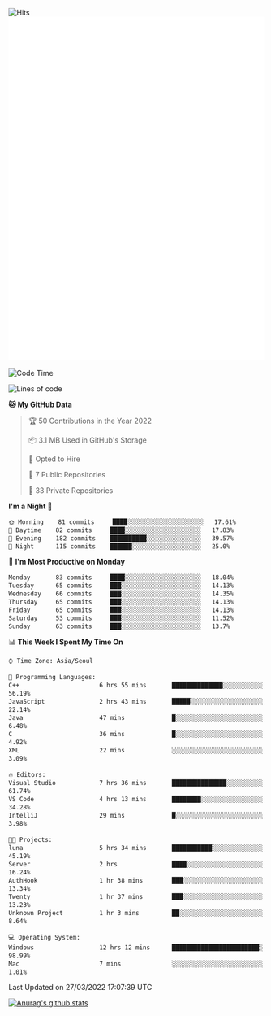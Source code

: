 ![Hits](https://hits.seeyoufarm.com/api/count/incr/badge.svg?url=https%3A%2F%2Fgithub.com%2Fkokose1234&count_bg=%2379C83D&title_bg=%23555555&icon=apple.svg&icon_color=%23E7E7E7&title=hits&edge_flat=false)
<br/>
![Metrics](https://github.com/kokose1234/kokose1234/blob/main/github-metrics.svg)

<!--START_SECTION:waka-->
![Code Time](http://img.shields.io/badge/Code%20Time-606%20hrs%2044%20mins-blue)

![Lines of code](https://img.shields.io/badge/From%20Hello%20World%20I%27ve%20Written-2%20Million%20lines%20of%20code-blue)

**🐱 My GitHub Data** 

> 🏆 50 Contributions in the Year 2022
 > 
> 📦 3.1 MB Used in GitHub's Storage 
 > 
> 💼 Opted to Hire
 > 
> 📜 7 Public Repositories 
 > 
> 🔑 33 Private Repositories  
 > 
**I'm a Night 🦉** 

```text
🌞 Morning    81 commits     ████░░░░░░░░░░░░░░░░░░░░░   17.61% 
🌆 Daytime    82 commits     ████░░░░░░░░░░░░░░░░░░░░░   17.83% 
🌃 Evening    182 commits    ██████████░░░░░░░░░░░░░░░   39.57% 
🌙 Night      115 commits    ██████░░░░░░░░░░░░░░░░░░░   25.0%

```
📅 **I'm Most Productive on Monday** 

```text
Monday       83 commits     ████░░░░░░░░░░░░░░░░░░░░░   18.04% 
Tuesday      65 commits     ███░░░░░░░░░░░░░░░░░░░░░░   14.13% 
Wednesday    66 commits     ███░░░░░░░░░░░░░░░░░░░░░░   14.35% 
Thursday     65 commits     ███░░░░░░░░░░░░░░░░░░░░░░   14.13% 
Friday       65 commits     ███░░░░░░░░░░░░░░░░░░░░░░   14.13% 
Saturday     53 commits     ███░░░░░░░░░░░░░░░░░░░░░░   11.52% 
Sunday       63 commits     ███░░░░░░░░░░░░░░░░░░░░░░   13.7%

```


📊 **This Week I Spent My Time On** 

```text
⌚︎ Time Zone: Asia/Seoul

💬 Programming Languages: 
C++                      6 hrs 55 mins       ██████████████░░░░░░░░░░░   56.19% 
JavaScript               2 hrs 43 mins       █████░░░░░░░░░░░░░░░░░░░░   22.14% 
Java                     47 mins             █░░░░░░░░░░░░░░░░░░░░░░░░   6.48% 
C                        36 mins             █░░░░░░░░░░░░░░░░░░░░░░░░   4.92% 
XML                      22 mins             ░░░░░░░░░░░░░░░░░░░░░░░░░   3.09%

🔥 Editors: 
Visual Studio            7 hrs 36 mins       ███████████████░░░░░░░░░░   61.74% 
VS Code                  4 hrs 13 mins       ████████░░░░░░░░░░░░░░░░░   34.28% 
IntelliJ                 29 mins             █░░░░░░░░░░░░░░░░░░░░░░░░   3.98%

🐱‍💻 Projects: 
luna                     5 hrs 34 mins       ███████████░░░░░░░░░░░░░░   45.19% 
Server                   2 hrs               ████░░░░░░░░░░░░░░░░░░░░░   16.24% 
AuthHook                 1 hr 38 mins        ███░░░░░░░░░░░░░░░░░░░░░░   13.34% 
Twenty                   1 hr 37 mins        ███░░░░░░░░░░░░░░░░░░░░░░   13.23% 
Unknown Project          1 hr 3 mins         ██░░░░░░░░░░░░░░░░░░░░░░░   8.64%

💻 Operating System: 
Windows                  12 hrs 12 mins      ████████████████████████░   98.99% 
Mac                      7 mins              ░░░░░░░░░░░░░░░░░░░░░░░░░   1.01%

```


 Last Updated on 27/03/2022 17:07:39 UTC
<!--END_SECTION:waka-->

[![Anurag's github stats](https://github-readme-stats.vercel.app/api?username=kokose1234&theme=dracula)](https://github.com/anuraghazra/github-readme-stats)



	
